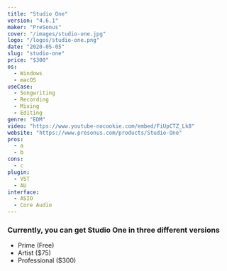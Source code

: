 ```yaml
---
title: "Studio One"
version: "4.6.1"
maker: "PreSonus"
cover: "/images/studio-one.jpg"
logo: "/logos/studio-one.png"
date: "2020-05-05"
slug: "studio-one"
price: "$300"
os:
  - Windows
  - macOS
useCase:
  - Songwriting
  - Recording
  - Mixing
  - Editing
genre: "EDM"
video: "https://www.youtube-nocookie.com/embed/FiUpCTZ_Lk8"
website: "https://www.presonus.com/products/Studio-One"
pros:
  - a
  - b
cons:
  - c
plugin:
  - VST
  - AU
interface:
  - ASIO
  - Core Audio
---
```


### Currently, you can get Studio One in three different versions

- Prime (Free)
- Artist (\$75)
- Professional (\$300)
